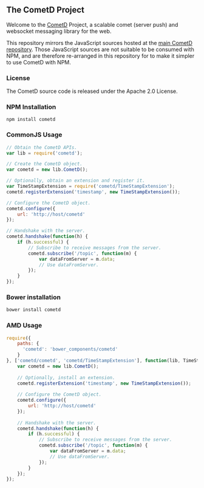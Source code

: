 ## The CometD Project

Welcome to the [CometD](https://cometd.org) Project, a scalable comet 
(server push) and websocket messaging library for the web.

This repository mirrors the JavaScript sources hosted at the [main
CometD repository](https://github.com/cometd/cometd).
Those JavaScript sources are not suitable to be consumed with NPM,
and are therefore re-arranged in this repository for to make it simpler
to use CometD with NPM.

### License

The CometD source code is released under the Apache 2.0 License.

### NPM Installation

```
npm install cometd
```

### CommonJS Usage

```javascript
// Obtain the CometD APIs.
var lib = require('cometd');

// Create the CometD object.
var cometd = new lib.CometD();

// Optionally, obtain an extension and register it.
var TimeStampExtension = require('cometd/TimeStampExtension');
cometd.registerExtension('timestamp', new TimeStampExtension());

// Configure the CometD object.
cometd.configure({
    url: 'http://host/cometd'
});

// Handshake with the server.
cometd.handshake(function(h) {
    if (h.successful) {
        // Subscribe to receive messages from the server.
        cometd.subscribe('/topic', function(m) {
            var dataFromServer = m.data;
            // Use dataFromServer.
        });
    }
});
```

### Bower installation

```javascript
bower install cometd
```

### AMD Usage

```javascript
require({
    paths: {
      'cometd': 'bower_components/cometd'
    }
}, ['cometd/cometd', 'cometd/TimeStampExtension'], function(lib, TimeStampExtension) {
    var cometd = new lib.CometD();
  
    // Optionally, install an extension.
    cometd.registerExtension('timestamp', new TimeStampExtension());
    
    // Configure the CometD object.
    cometd.configure({
        url: 'http://host/cometd'
    });
    
    // Handshake with the server.
    cometd.handshake(function(h) {
        if (h.successful) {
            // Subscribe to receive messages from the server.
            cometd.subscribe('/topic', function(m) {
                var dataFromServer = m.data;
                // Use dataFromServer.
            });
        }
    });
});
```
